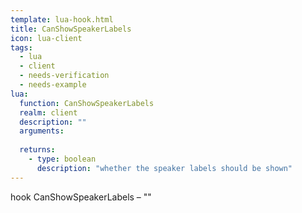 ```yaml
---
template: lua-hook.html
title: CanShowSpeakerLabels
icon: lua-client
tags:
  - lua
  - client
  - needs-verification
  - needs-example
lua:
  function: CanShowSpeakerLabels
  realm: client
  description: ""
  arguments:
  
  returns:
    - type: boolean
      description: "whether the speaker labels should be shown"
---
```


<div class="lua__search__keywords">
hook CanShowSpeakerLabels &#x2013; ""
</div>
